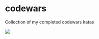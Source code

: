 # codewars
Collection of my completed codewars katas

<img align="center" src="https://www.codewars.com/users/ajsaule/badges/large" /> 
